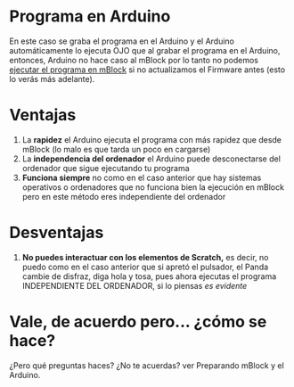 
# Programa en Arduino

En este caso se graba el programa en el Arduino y el Arduino automáticamente lo ejecuta OJO que al grabar el programa en el Arduino, entonces, Arduino no hace caso al mBlock por lo tanto no podemos [ejecutar el programa en mBlock](programa_en_mblock.html) si no actualizamos el Firmware antes (esto lo verás más adelante).

# Ventajas

1. La **rapidez** el Arduino ejecuta el programa con más rapidez que desde mBlock (lo malo es que tarda un poco en cargarse)
1. La **independencia del ordenador** el Arduino puede desconectarse del ordenador que sigue ejecutando tu programa
1. **Funciona siempre** no como en el caso anterior que hay sistemas operativos o ordenadores que no funciona bien la ejecución en mBlock pero en este método eres independiente del ordenador

# Desventajas

1. **No puedes interactuar con los elementos de Scratch,** es decir, no puedo como en el caso anterior que si apretó el pulsador, el Panda cambie de disfraz, diga hola y tosa, pues ahora ejecutas el programa INDEPENDIENTE DEL ORDENADOR, si lo piensas _es evidente_

# Vale, de acuerdo pero... ¿cómo se hace?

¿Pero qué preguntas haces? ¿No te acuerdas? ver Preparando mBlock  y el Arduino.
